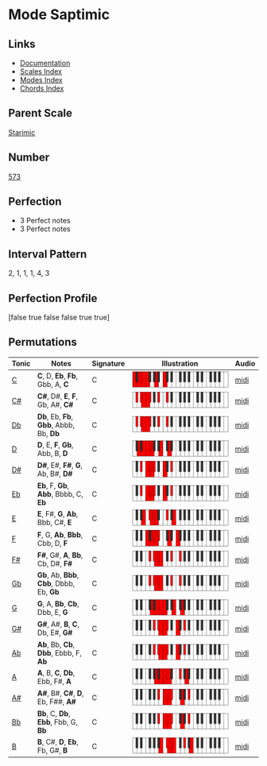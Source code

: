 # Mode Saptimic

## Links

- [Documentation](index.md)
- [Scales Index](Scales.md)
- [Modes Index](Modes.md)
- [Chords Index](Chords.md)

## Parent Scale

[Starimic](ScaleStarimic.md)

## Number

[573](https://ianring.com/musictheory/scales/573)

## Perfection

- 3 Perfect notes
- 3 Perfect notes

## Interval Pattern

2, 1, 1, 1, 4, 3

## Perfection Profile

[false true false false true true]

## Permutations

| Tonic | Notes | Signature | Illustration | Audio |
|-------|-------|-----------|--------------|-------|
| [C](ModeCNaturalSaptimic.md) | **C**, D, **Eb**, **Fb**, Gbb, A, **C** | C | ![CNaturalSaptimic](ModeCNaturalSaptimic.png) | [midi](https://github.com/edipermadi/music/blob/main/docs/ModeCNaturalSaptimic.mid?raw=true) |
| [C#](ModeCSharpSaptimic.md) | **C#**, D#, **E**, **F**, Gb, A#, **C#** | C | ![CSharpSaptimic](ModeCSharpSaptimic.png) | [midi](https://github.com/edipermadi/music/blob/main/docs/ModeCSharpSaptimic.mid?raw=true) |
| [Db](ModeDFlatSaptimic.md) | **Db**, Eb, **Fb**, **Gbb**, Abbb, Bb, **Db** | C | ![DFlatSaptimic](ModeDFlatSaptimic.png) | [midi](https://github.com/edipermadi/music/blob/main/docs/ModeDFlatSaptimic.mid?raw=true) |
| [D](ModeDNaturalSaptimic.md) | **D**, E, **F**, **Gb**, Abb, B, **D** | C | ![DNaturalSaptimic](ModeDNaturalSaptimic.png) | [midi](https://github.com/edipermadi/music/blob/main/docs/ModeDNaturalSaptimic.mid?raw=true) |
| [D#](ModeDSharpSaptimic.md) | **D#**, E#, **F#**, **G**, Ab, B#, **D#** | C | ![DSharpSaptimic](ModeDSharpSaptimic.png) | [midi](https://github.com/edipermadi/music/blob/main/docs/ModeDSharpSaptimic.mid?raw=true) |
| [Eb](ModeEFlatSaptimic.md) | **Eb**, F, **Gb**, **Abb**, Bbbb, C, **Eb** | C | ![EFlatSaptimic](ModeEFlatSaptimic.png) | [midi](https://github.com/edipermadi/music/blob/main/docs/ModeEFlatSaptimic.mid?raw=true) |
| [E](ModeENaturalSaptimic.md) | **E**, F#, **G**, **Ab**, Bbb, C#, **E** | C | ![ENaturalSaptimic](ModeENaturalSaptimic.png) | [midi](https://github.com/edipermadi/music/blob/main/docs/ModeENaturalSaptimic.mid?raw=true) |
| [F](ModeFNaturalSaptimic.md) | **F**, G, **Ab**, **Bbb**, Cbb, D, **F** | C | ![FNaturalSaptimic](ModeFNaturalSaptimic.png) | [midi](https://github.com/edipermadi/music/blob/main/docs/ModeFNaturalSaptimic.mid?raw=true) |
| [F#](ModeFSharpSaptimic.md) | **F#**, G#, **A**, **Bb**, Cb, D#, **F#** | C | ![FSharpSaptimic](ModeFSharpSaptimic.png) | [midi](https://github.com/edipermadi/music/blob/main/docs/ModeFSharpSaptimic.mid?raw=true) |
| [Gb](ModeGFlatSaptimic.md) | **Gb**, Ab, **Bbb**, **Cbb**, Dbbb, Eb, **Gb** | C | ![GFlatSaptimic](ModeGFlatSaptimic.png) | [midi](https://github.com/edipermadi/music/blob/main/docs/ModeGFlatSaptimic.mid?raw=true) |
| [G](ModeGNaturalSaptimic.md) | **G**, A, **Bb**, **Cb**, Dbb, E, **G** | C | ![GNaturalSaptimic](ModeGNaturalSaptimic.png) | [midi](https://github.com/edipermadi/music/blob/main/docs/ModeGNaturalSaptimic.mid?raw=true) |
| [G#](ModeGSharpSaptimic.md) | **G#**, A#, **B**, **C**, Db, E#, **G#** | C | ![GSharpSaptimic](ModeGSharpSaptimic.png) | [midi](https://github.com/edipermadi/music/blob/main/docs/ModeGSharpSaptimic.mid?raw=true) |
| [Ab](ModeAFlatSaptimic.md) | **Ab**, Bb, **Cb**, **Dbb**, Ebbb, F, **Ab** | C | ![AFlatSaptimic](ModeAFlatSaptimic.png) | [midi](https://github.com/edipermadi/music/blob/main/docs/ModeAFlatSaptimic.mid?raw=true) |
| [A](ModeANaturalSaptimic.md) | **A**, B, **C**, **Db**, Ebb, F#, **A** | C | ![ANaturalSaptimic](ModeANaturalSaptimic.png) | [midi](https://github.com/edipermadi/music/blob/main/docs/ModeANaturalSaptimic.mid?raw=true) |
| [A#](ModeASharpSaptimic.md) | **A#**, B#, **C#**, **D**, Eb, F##, **A#** | C | ![ASharpSaptimic](ModeASharpSaptimic.png) | [midi](https://github.com/edipermadi/music/blob/main/docs/ModeASharpSaptimic.mid?raw=true) |
| [Bb](ModeBFlatSaptimic.md) | **Bb**, C, **Db**, **Ebb**, Fbb, G, **Bb** | C | ![BFlatSaptimic](ModeBFlatSaptimic.png) | [midi](https://github.com/edipermadi/music/blob/main/docs/ModeBFlatSaptimic.mid?raw=true) |
| [B](ModeBNaturalSaptimic.md) | **B**, C#, **D**, **Eb**, Fb, G#, **B** | C | ![BNaturalSaptimic](ModeBNaturalSaptimic.png) | [midi](https://github.com/edipermadi/music/blob/main/docs/ModeBNaturalSaptimic.mid?raw=true) |
